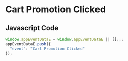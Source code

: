 # Cart Promotion Clicked

### 

## Javascript Code
```js
window.appEventDataE = window.appEventDataE || [];;;
appEventDataE.push({
  "event": "Cart Promotion Clicked"
});
```









